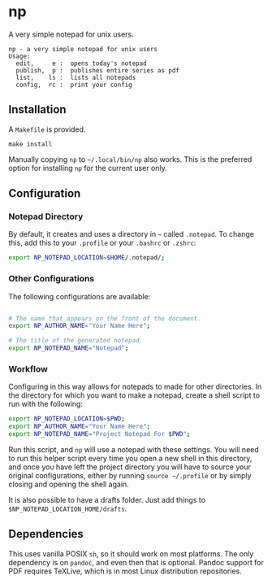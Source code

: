 # np

A very simple notepad for unix users.

```
np - a very simple notepad for unix users
Usage:
  edit,     e :  opens today's notepad
  publish,  p :  publishes entire series as pdf
  list,    ls :  lists all notepads
  config,  rc :  print your config
```

## Installation

A `Makefile` is provided.

`make install`

Manually copying `np` to `~/.local/bin/np` also works. This is the preferred option for installing `np` for the current user only.

## Configuration

### Notepad Directory 

By default, it creates and uses a directory in `~` called `.notepad`. To change this, add this to your `.profile` or your `.bashrc` or `.zshrc`:

```sh
export NP_NOTEPAD_LOCATION=$HOME/.notepad/;
```

### Other Configurations

The following configurations are available:

```sh

# The name that appears on the front of the document.
export NP_AUTHOR_NAME="Your Name Here";

# The title of the generated notepad.
export NP_NOTEPAD_NAME="Notepad";
```

### Workflow

Configuring in this way allows for notepads to made for other directories. In the directory for which you want to make a notepad, create a shell script to run with the following:

```sh
export NP_NOTEPAD_LOCATION=$PWD;
export NP_AUTHOR_NAME="Your Name Here";
export NP_NOTEPAD_NAME="Project Notepad For $PWD";
```
Run this script, and `np` will use a notepad with these settings. You will need to run this helper script every time you open a new shell in this directory, and once you have left the project directory you will have to source your original configurations, either by running `source ~/.profile` or by simply closing and opening the shell again.

It is also possible to have a drafts folder. Just add things to `$NP_NOTEPAD_LOCATION_HOME/drafts`.

## Dependencies

This uses vanilla POSIX `sh`, so it should work on most platforms. The only dependency is on `pandoc`, and even then that is optional. Pandoc support for PDF requires TeXLive, which is in most Linux distribution repositories.
